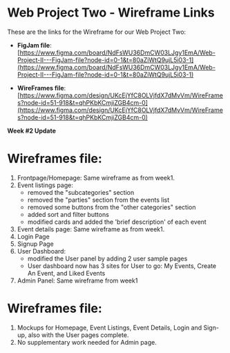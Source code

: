 # Web Project Two - Wireframe Links

These are the links for the Wireframe for our Web Project Two:

- **FigJam file**: [https://www.figma.com/board/NdFsWU36DmCW03LJgy1EmA/Web-Project-II---FigJam-file?node-id=0-1&t=80aZiWtQ9ujL5i03-1](https://www.figma.com/board/NdFsWU36DmCW03LJgy1EmA/Web-Project-II---FigJam-file?node-id=0-1&t=80aZiWtQ9ujL5i03-1)

- **WireFrames file**: [https://www.figma.com/design/UKcEjYfC8OLVjfdX7dMvVm/WireFrames?node-id=51-918&t=qhPKbKCmjiZGB4cm-0](https://www.figma.com/design/UKcEjYfC8OLVjfdX7dMvVm/WireFrames?node-id=51-918&t=qhPKbKCmjiZGB4cm-0)


**Week #2 Update**
# Wireframes file:

1. Frontpage/Homepage: Same wireframe as from week1.
2. Event listings page: 
    - removed the "subcategories" section
    - removed the "parties" section from the events list
    - removed some buttons from the "other categories" section
    - added sort and filter buttons
    - modified cards and added the 'brief description' of each event
3. Event details page: Same wireframe as from week1.
4. Login Page
5. Signup Page
6. User Dashboard: 
    - modified the User panel by adding 2 user sample pages
    - User dashboard now has 3 sites for User to go: My Events, Create An Event, and Liked Events
7. Admin Panel: Same wireframe from week1

# Wireframes file:
1. Mockups for Homepage, Event Listings, Event Details, Login and Sign-up, also with the User pages complete.
2. No supplementary work needed for Admin page.
